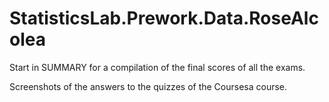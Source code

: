 # StatisticsLab.Prework.Data.RoseAlcolea

Start in SUMMARY for a compilation of the final scores of all the exams.

Screenshots of the answers to the quizzes of the Coursesa course.
